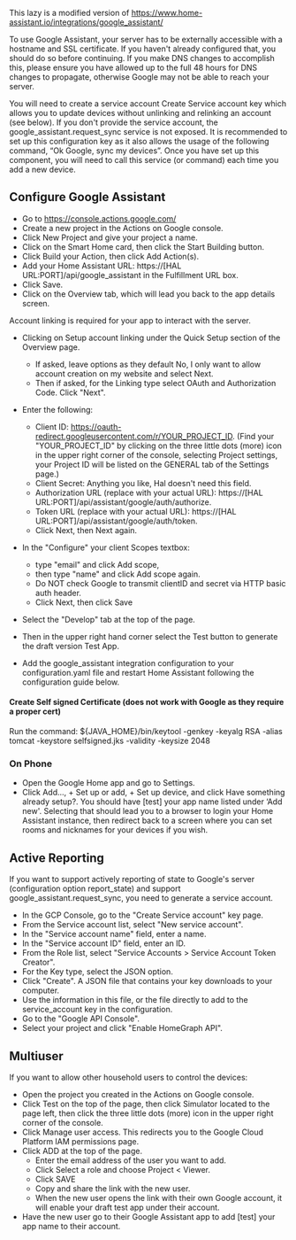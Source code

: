 This lazy is a modified version of https://www.home-assistant.io/integrations/google_assistant/

To use Google Assistant, your server has to be externally accessible with a hostname and SSL certificate. If you haven't already configured that, you should do so before continuing. If you make DNS changes to accomplish this, please ensure you have allowed up to the full 48 hours for DNS changes to propagate, otherwise Google may not be able to reach your server.

You will need to create a service account Create Service account key which allows you to update devices without unlinking and relinking an account (see below). If you don't provide the service account, the google_assistant.request_sync service is not exposed. It is recommended to set up this configuration key as it also allows the usage of the following command, “Ok Google, sync my devices”. Once you have set up this component, you will need to call this service (or command) each time you add a new device.

## Configure Google Assistant
* Go to https://console.actions.google.com/
* Create a new project in the Actions on Google console.
* Click New Project and give your project a name.
* Click on the Smart Home card, then click the Start Building button.
* Click Build your Action, then click Add Action(s).
* Add your Home Assistant URL: https://[HAL URL:PORT]/api/google_assistant in the Fulfillment URL box.
* Click Save.
* Click on the Overview tab, which will lead you back to the app details screen.

Account linking is required for your app to interact with the server.
* Clicking on Setup account linking under the Quick Setup section of the Overview page.
    * If asked, leave options as they default No, I only want to allow account creation on my website and select Next.
    * Then if asked, for the Linking type select OAuth and Authorization Code. Click "Next".
* Enter the following: 
    * Client ID: https://oauth-redirect.googleusercontent.com/r/YOUR_PROJECT_ID. (Find your "YOUR_PROJECT_ID" by clicking on the three little dots (more) icon in the upper right corner of the console, selecting Project settings, your Project ID will be listed on the GENERAL tab of the Settings page.) 
    * Client Secret: Anything you like, Hal doesn't need this field.
    * Authorization URL (replace with your actual URL): https://[HAL URL:PORT]/api/assistant/google/auth/authorize.
    * Token URL (replace with your actual URL): https://[HAL URL:PORT]/api/assistant/google/auth/token.
    * Click Next, then Next again.
* In the "Configure" your client Scopes textbox:
    * type "email" and click Add scope,
    * then type "name" and click Add scope again.
    * Do NOT check Google to transmit clientID and secret via HTTP basic auth header.
    * Click Next, then click Save

* Select the "Develop" tab at the top of the page.
* Then in the upper right hand corner select the Test button to generate the draft version Test App.
* Add the google_assistant integration configuration to your configuration.yaml file and restart Home Assistant following the configuration guide below.

#### Create Self signed Certificate (does not work with Google as they require a proper cert)
Run the command:
${JAVA_HOME}/bin/keytool -genkey -keyalg RSA -alias tomcat -keystore selfsigned.jks -validity <days> -keysize 2048

### On Phone
* Open the Google Home app and go to Settings.
* Click Add..., + Set up or add, + Set up device, and click Have something already setup?. You should have [test] your app name listed under ‘Add new'. Selecting that should lead you to a browser to login your Home Assistant instance, then redirect back to a screen where you can set rooms and nicknames for your devices if you wish.

## Active Reporting
If you want to support actively reporting of state to Google's server (configuration option report_state) and support google_assistant.request_sync, you need to generate a service account.
* In the GCP Console, go to the "Create Service account" key page.
* From the Service account list, select "New service account".
* In the "Service account name" field, enter a name.
* In the "Service account ID" field, enter an ID.
* From the Role list, select "Service Accounts > Service Account Token Creator".
* For the Key type, select the JSON option.
* Click "Create". A JSON file that contains your key downloads to your computer.
* Use the information in this file, or the file directly to add to the service_account key in the configuration.
* Go to the "Google API Console".
* Select your project and click "Enable HomeGraph API".

## Multiuser
If you want to allow other household users to control the devices:
* Open the project you created in the Actions on Google console.
* Click Test on the top of the page, then click Simulator located to the page left, then click the three little dots (more) icon in the upper right corner of the console.
* Click Manage user access. This redirects you to the Google Cloud Platform IAM permissions page.
* Click ADD at the top of the page. 
    * Enter the email address of the user you want to add. 
    * Click Select a role and choose Project < Viewer.
    * Click SAVE 
    * Copy and share the link with the new user.
    * When the new user opens the link with their own Google account, it will enable your draft test app under their account.
* Have the new user go to their Google Assistant app to add [test] your app name to their account.

